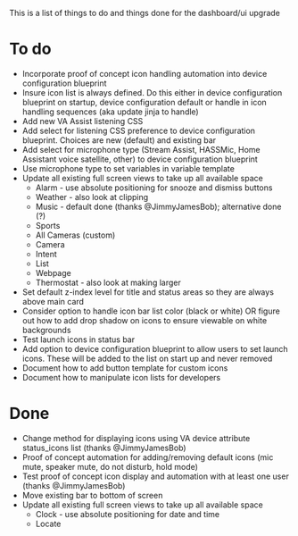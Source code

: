 This is a list of things to do and things done for the dashboard/ui upgrade

# To do

* Incorporate proof of concept icon handling automation into device configuration blueprint
* Insure icon list is always defined.  Do this either in device configuration blueprint on startup, device configuration default or handle in icon handling sequences (aka update jinja to handle)
* Add new VA Assist listening CSS
* Add select for listening CSS preference to device configuration blueprint.  Choices are new (default) and existing bar
* Add select for microphone type (Stream Assist, HASSMic, Home Assistant voice satellite, other) to device configuration blueprint
* Use microphone type to set variables in variable template
* Update all existing full screen views to take up all available space
  * Alarm - use absolute positioning for snooze and dismiss buttons
  * Weather - also look at clipping
  * Music - default done (thanks @JimmyJamesBob); alternative done (?)
  * Sports
  * All Cameras (custom)
  * Camera
  * Intent
  * List
  * Webpage
  * Thermostat - also look at making larger
* Set default z-index level for title and status areas so they are always above main card
* Consider option to handle icon bar list color (black or white) OR figure out how to add drop shadow on icons to ensure viewable on white backgrounds
* Test launch icons in status bar
* Add option to device configuration blueprint to allow users to set launch icons.  These will be added to the list on start up and never removed
* Document how to add button template for custom icons
* Document how to manipulate icon lists for developers


# Done

* Change method for displaying icons using VA device attribute status_icons list (thanks @JimmyJamesBob)
* Proof of concept automation for adding/removing default icons (mic mute, speaker mute, do not disturb, hold mode)
* Test proof of concept icon display and automation with at least one user (thanks @JimmyJamesBob)
* Move existing bar to bottom of screen
* Update all existing full screen views to take up all available space
  * Clock - use absolute positioning for date and time  
  *  Locate
